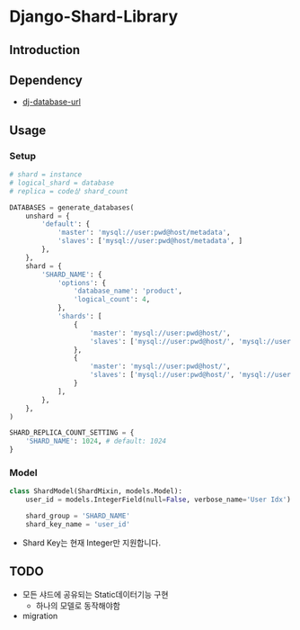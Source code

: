 
# Django-Shard-Library

## Introduction

## Dependency
- [dj-database-url](https://github.com/kennethreitz/dj-database-url)

## Usage
### Setup
``` python
# shard = instance
# logical_shard = database
# replica = code상 shard_count

DATABASES = generate_databases(
    unshard = {
        'default': {
            'master': 'mysql://user:pwd@host/metadata',
            'slaves': ['mysql://user:pwd@host/metadata', ]
        },
    },
    shard = {
        'SHARD_NAME': {
            'options': {
                'database_name': 'product',
                'logical_count': 4,
            },
            'shards': [
                {
                    'master': 'mysql://user:pwd@host/',
                    'slaves': ['mysql://user:pwd@host/', 'mysql://user:pwd@host/',]
                },
                {
                    'master': 'mysql://user:pwd@host/',
                    'slaves': ['mysql://user:pwd@host/', 'mysql://user:pwd@host/',]
                }
            ],
        },
    },
)

SHARD_REPLICA_COUNT_SETTING = {
    'SHARD_NAME': 1024, # default: 1024
}

```

### Model
``` python
class ShardModel(ShardMixin, models.Model):
    user_id = models.IntegerField(null=False, verbose_name='User Idx')

    shard_group = 'SHARD_NAME'
    shard_key_name = 'user_id'
```

- Shard Key는 현재 Integer만 지원합니다.

## TODO

- 모든 샤드에 공유되는 Static데이터기능 구현
    - 하나의 모델로 동작해야함
- migration
